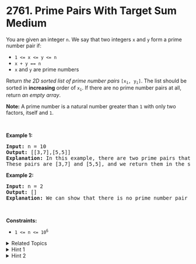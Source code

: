 
# 2761. Prime Pairs With Target Sum<br> Medium

<p>You are given an integer <code>n</code>. We say that two integers <code>x</code> and <code>y</code> form a prime number pair if:</p>

<ul>
	<li><code>1 &lt;= x &lt;= y &lt;= n</code></li>
	<li><code>x + y == n</code></li>
	<li><code>x</code> and <code>y</code> are prime numbers</li>
</ul>

<p>Return <em>the 2D sorted list of prime number pairs</em> <code>[x<sub>i</sub>, y<sub>i</sub>]</code>. The list should be sorted in <strong>increasing</strong> order of <code>x<sub>i</sub></code>. If there are no prime number pairs at all, return <em>an empty array</em>.</p>

<p><strong>Note:</strong> A prime number is a natural number greater than <code>1</code> with only two factors, itself and <code>1</code>.</p>

<p>&nbsp;</p>
<p><strong class="example">Example 1:</strong></p>

<pre>
<strong>Input:</strong> n = 10
<strong>Output:</strong> [[3,7],[5,5]]
<strong>Explanation:</strong> In this example, there are two prime pairs that satisfy the criteria. 
These pairs are [3,7] and [5,5], and we return them in the sorted order as described in the problem statement.
</pre>

<p><strong class="example">Example 2:</strong></p>

<pre>
<strong>Input:</strong> n = 2
<strong>Output:</strong> []
<strong>Explanation:</strong> We can show that there is no prime number pair that gives a sum of 2, so we return an empty array. 
</pre>

<p>&nbsp;</p>
<p><strong>Constraints:</strong></p>

<ul>
	<li><code>1 &lt;= n &lt;= 10<sup>6</sup></code></li>
</ul>


<details>

<summary> Related Topics </summary>



</details>


<details>
<summary> Hint 1 </summary>
Pre-compute all the prime numbers in the range [1, n] using a sieve, and store them in a data structure where they can be accessed in O(1) time.
</details>

<details>
<summary> Hint 2 </summary>
For x in the range [2, n/2], we can use the pre-computed list of prime numbers to check if both x and n - x are primes. If they are, we add them to the result.
</details>